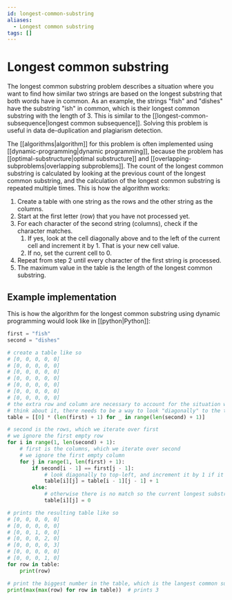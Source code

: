 ```yaml
---
id: longest-common-substring
aliases:
  - Longest common substring
tags: []
---
```


# Longest common substring

The longest common substring problem describes a situation where you want to find how similar two strings are based on the longest substring that both words have in common. As an example, the strings "fish" and "dishes" have the substring "ish" in common, which is their longest common substring with the length of 3. This is similar to the [[longest-common-subsequence|longest common subsequence]]. Solving this problem is useful in data de-duplication and plagiarism detection.

The [[algorithms|algorithm]] for this problem is often implemented using [[dynamic-programming|dynamic programming]], because the problem has [[optimal-substructure|optimal substructure]] and [[overlapping-subproblems|overlapping subproblems]]. The count of the longest common substring is calculated by looking at the previous count of the longest common substring, and the calculation of the longest common substring is repeated multiple times. This is how the algorithm works:

1. Create a table with one string as the rows and the other string as the columns.
2. Start at the first letter (row) that you have not processed yet.
3. For each character of the second string (columns), check if the character matches.
   1. If yes, look at the cell diagonally above and to the left of the current cell and increment it by 1. That is your new cell value.
   2. If no, set the current cell to 0.
4. Repeat from step 2 until every character of the first string is processed.
5. The maximum value in the table is the length of the longest common substring.

## Example implementation

This is how the algorithm for the longest common substring using dynamic programming would look like in [[python|Python]]:

```python
first = "fish"
second = "dishes"

# create a table like so
# [0, 0, 0, 0, 0]
# [0, 0, 0, 0, 0]
# [0, 0, 0, 0, 0]
# [0, 0, 0, 0, 0]
# [0, 0, 0, 0, 0]
# [0, 0, 0, 0, 0]
# [0, 0, 0, 0, 0]
# the extra row and column are necessary to account for the situation where you compare characters at first[0] and/or second[0]
# think about it, there needs to be a way to look "diagonally" to the top-left in those cases
table = [[0] * (len(first) + 1) for _ in range(len(second) + 1)]

# second is the rows, which we iterate over first
# we ignore the first empty row
for i in range(1, len(second) + 1):
    # first is the columns, which we iterate over second
    # we ignore the first empty column
    for j in range(1, len(first) + 1):
        if second[i - 1] == first[j - 1]:
            # look diagonally to top-left, and increment it by 1 if it matches
            table[i][j] = table[i - 1][j - 1] + 1
        else:
            # otherwise there is no match so the current longest substring will be 0
            table[i][j] = 0

# prints the resulting table like so
# [0, 0, 0, 0, 0]
# [0, 0, 0, 0, 0]
# [0, 0, 1, 0, 0]
# [0, 0, 0, 2, 0]
# [0, 0, 0, 0, 3]
# [0, 0, 0, 0, 0]
# [0, 0, 0, 1, 0]
for row in table:
    print(row)

# print the biggest number in the table, which is the langest common substring
print(max(max(row) for row in table))  # prints 3
```
